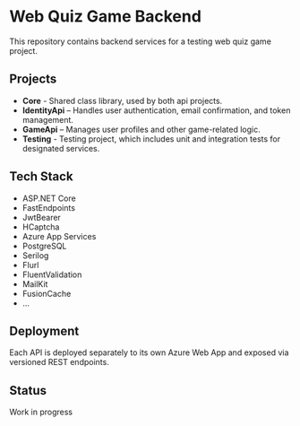 # Web Quiz Game Backend

This repository contains backend services for a testing web quiz game project.

## Projects

- **Core** - Shared class library, used by both api projects.
- **IdentityApi** – Handles user authentication, email confirmation, and token management.
- **GameApi** – Manages user profiles and other game-related logic.
- **Testing** - Testing project, which includes unit and integration tests for designated services.

## Tech Stack

- ASP.NET Core
- FastEndpoints
- JwtBearer
- HCaptcha
- Azure App Services
- PostgreSQL
- Serilog
- Flurl
- FluentValidation
- MailKit
- FusionCache
- ...

## Deployment

Each API is deployed separately to its own Azure Web App and exposed via versioned REST endpoints.

## Status

Work in progress
